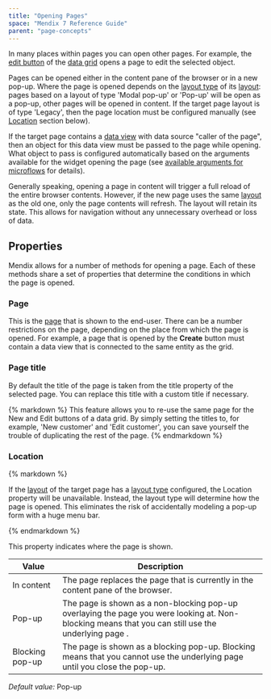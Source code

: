 ```yaml
---
title: "Opening Pages"
space: "Mendix 7 Reference Guide"
parent: "page-concepts"
---
```



In many places within pages you can open other pages. For example, the [edit button](edit-button) of the [data grid](data-grid) opens a page to edit the selected object.

Pages can be opened either in the content pane of the browser or in a new pop-up. Where the page is opened depends on the [layout type](layout) of its [layout](layout): pages based on a layout of type 'Modal pop-up' or 'Pop-up' will be open as a pop-up, other pages will be opened in content. If the target page layout is of type 'Legacy', then the page location must be configured manually (see [Location](opening-pages) section below).

If the target page contains a [data view](data-view) with data source "caller of the page", then an object for this data view must be passed to the page while opening. What object to pass is configured automatically based on the arguments available for the widget opening the page (see [available arguments for microflows](starting-microflows) for details).

Generally speaking, opening a page in content will trigger a full reload of the entire browser contents. However, if the new page uses the same [layout](layout) as the old one, only the page contents will refresh. The layout will retain its state. This allows for navigation without any unnecessary overhead or loss of data. 

## Properties

Mendix allows for a number of methods for opening a page. Each of these methods share a set of properties that determine the conditions in which the page is opened.

### Page

This is the [page](page) that is shown to the end-user. There can be a number restrictions on the page, depending on the place from which the page is opened. For example, a page that is opened by the **Create** button must contain a data view that is connected to the same entity as the grid.

### Page title

By default the title of the page is taken from the title property of the selected page. You can replace this title with a custom title if necessary.

<div class="alert alert-success">{% markdown %}
This feature allows you to re-use the same page for the New and Edit buttons of a data grid. By simply setting the titles to, for example, 'New customer' and 'Edit customer', you can save yourself the trouble of duplicating the rest of the page.
{% endmarkdown %}</div>

### Location

<div class="alert alert-info">{% markdown %}

If the [layout](layout) of the target page has a [layout type](layout) configured, the Location property will be unavailable. Instead, the layout type will determine how the page is opened. This eliminates the risk of accidentally modeling a pop-up form with a huge menu bar.

{% endmarkdown %}</div>

This property indicates where the page is shown.

| Value | Description |
| --- | --- |
| In content | The page replaces the page that is currently in the content pane of the browser. |
| Pop-up | The page is shown as a non-blocking pop-up overlaying the page you were looking at. Non-blocking means that you can still use the underlying page . |
| Blocking pop-up | The page is shown as a blocking pop-up. Blocking means that you cannot use the underlying page until you close the pop-up. |

_Default value:_ Pop-up

